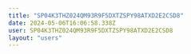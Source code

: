 ```yaml
---
title: "SP04K3THZ024QM93R9F5DXTZSPY98ATXD2E2CSD8"
date: 2024-05-06T16:06:58.338Z
user: SP04K3THZ024QM93R9F5DXTZSPY98ATXD2E2CSD8
layout: "users"
---
```

    